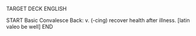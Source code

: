 TARGET DECK
ENGLISH

START
Basic
Convalesce
Back: v. (-cing) recover health after illness. [latin valeo be well]
END
